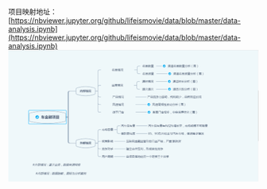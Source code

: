 项目映射地址：[https://nbviewer.jupyter.org/github/lifeismovie/data/blob/master/data-analysis.ipynb](https://nbviewer.jupyter.org/github/lifeismovie/data/blob/master/data-analysis.ipynb)
![思维导图](https://github.com/lifeismovie/data/blob/master/%E6%80%9D%E7%BB%B4%E5%AF%BC%E5%9B%BE.png)